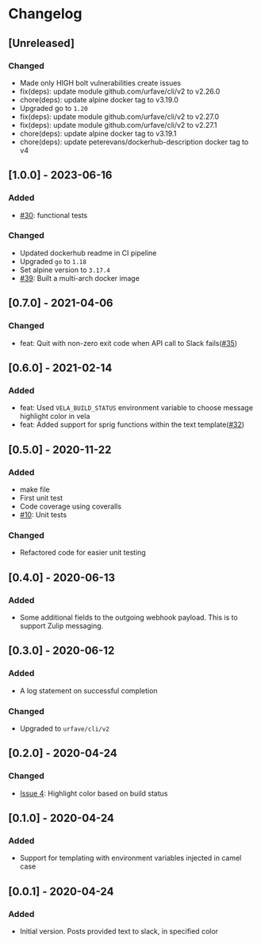 # Changelog

## [Unreleased]
### Changed
- Made only HIGH bolt vulnerabilities create issues
- fix(deps): update module github.com/urfave/cli/v2 to v2.26.0
- chore(deps): update alpine docker tag to v3.19.0
- Upgraded go to `1.20`
- fix(deps): update module github.com/urfave/cli/v2 to v2.27.0
- fix(deps): update module github.com/urfave/cli/v2 to v2.27.1
- chore(deps): update alpine docker tag to v3.19.1
- chore(deps): update peterevans/dockerhub-description docker tag to v4

## [1.0.0] - 2023-06-16
### Added
- [#30](https://github.com/devatherock/simple-slack/issues/30): functional tests

### Changed
- Updated dockerhub readme in CI pipeline
- Upgraded `go` to `1.18`
- Set alpine version to `3.17.4`
- [#39](https://github.com/devatherock/simple-slack/issues/39): Built a multi-arch docker image

## [0.7.0] - 2021-04-06
### Changed
- feat: Quit with non-zero exit code when API call to Slack fails([#35](https://github.com/devatherock/simple-slack/issues/35))

## [0.6.0] - 2021-02-14
### Added
- feat: Used `VELA_BUILD_STATUS` environment variable to choose message highlight color in vela
- feat: Added support for sprig functions within the text template([#32](https://github.com/devatherock/simple-slack/issues/32))

## [0.5.0] - 2020-11-22
### Added
- make file
- First unit test
- Code coverage using coveralls
- [#10](https://github.com/devatherock/simple-slack/issues/10): Unit tests

### Changed
-   Refactored code for easier unit testing

## [0.4.0] - 2020-06-13
### Added
- Some additional fields to the outgoing webhook payload. This is to support Zulip messaging.

## [0.3.0] - 2020-06-12
### Added
- A log statement on successful completion

### Changed
- Upgraded to `urfave/cli/v2`

## [0.2.0] - 2020-04-24
### Changed
- [Issue 4](https://github.com/devatherock/simple-slack/issues/4): Highlight color based on build status

## [0.1.0] - 2020-04-24
### Added
- Support for templating with environment variables injected in camel case

## [0.0.1] - 2020-04-24
### Added
- Initial version. Posts provided text to slack, in specified color